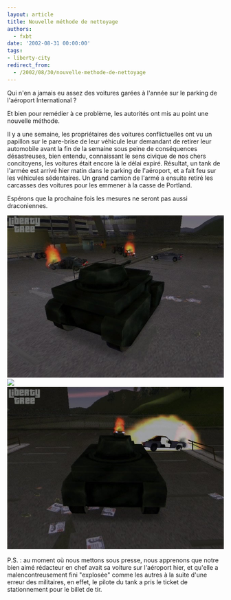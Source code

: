 ```yaml
---
layout: article
title: Nouvelle méthode de nettoyage
authors:
  - fxbt
date: '2002-08-31 00:00:00'
tags:
- liberty-city
redirect_from:
  - /2002/08/30/nouvelle-methode-de-nettoyage
---
```


Qui n'en a jamais eu assez des voitures garées à l'année sur le parking de l'aéroport International ?

Et bien pour remédier à ce problème, les autorités ont mis au point une nouvelle méthode.

Il y a une semaine, les propriétaires des voitures conflictuelles ont vu un papillon sur le pare-brise de leur véhicule leur demandant de retirer leur automobile avant la fin de la semaine sous peine de conséquences désastreuses, bien entendu, connaissant le sens civique de nos chers concitoyens, les voitures était encore là le délai expiré. Résultat, un tank de l'armée est arrivé hier matin dans le parking de l'aéroport, et a fait feu sur les véhicules sédentaires. Un grand camion de l'armé a ensuite retiré les carcasses des voitures pour les emmener à la casse de Portland.

Espérons que la prochaine fois les mesures ne seront pas aussi draconiennes.

![](/content/images/v1/user21/net_01.jpg)
![](/content/images/v1/user21/net_02.jpg)
![](/content/images/v1/user21/net_03.jpg)

P.S. : au moment où nous mettons sous presse, nous apprenons que notre bien aimé rédacteur en chef avait sa voiture sur l'aéroport hier, et qu'elle a malencontreusement fini "explosée" comme les autres à la suite d'une erreur des militaires, en effet, le pilote du tank a pris le ticket de stationnement pour le billet de tir.